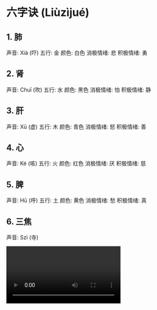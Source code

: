 # 六字诀 (Liùzìjué)

## 1. 肺
声音: Xià (吓)
五行: 金
颜色: 白色
消极情绪: 悲
积极情绪: 勇

## 2. 肾
声音: Chuī (吹)
五行: 水
颜色: 黑色
消极情绪: 怕
积极情绪: 静

## 3. 肝
声音: Xū (虚)
五行: 木
颜色: 青色
消极情绪: 怒
积极情绪: 善

## 4. 心
声音: Ké (咳)
五行: 火
颜色: 红色
消极情绪: 厌
积极情绪: 慈

## 5. 脾
声音: Hū (呼)
五行: 土
颜色: 黄色
消极情绪: 愁
积极情绪: 真

## 6. 三焦
声音: Szì (寺)

![六字诀视频](https://wujiquan.sgp1.digitaloceanspaces.com/Qigong/Wujiquan-six-healing-sounds.mp4)
